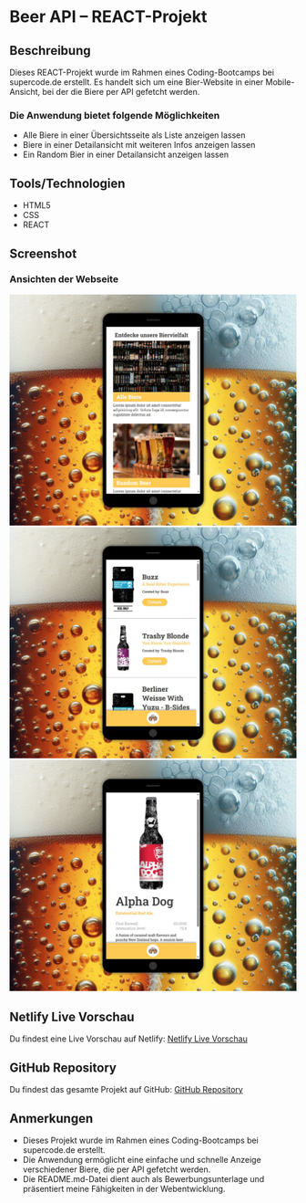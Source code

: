 # Beer API – REACT-Projekt

## Beschreibung

Dieses REACT-Projekt wurde im Rahmen eines Coding-Bootcamps bei supercode.de erstellt.
Es handelt sich um eine Bier-Website in einer Mobile-Ansicht, bei der die Biere per API gefetcht werden.

### Die Anwendung bietet folgende Möglichkeiten

- Alle Biere in einer Übersichtsseite als Liste anzeigen lassen
- Biere in einer Detailansicht mit weiteren Infos anzeigen lassen
- Ein Random Bier in einer Detailansicht anzeigen lassen

## Tools/Technologien

- HTML5
- CSS
- REACT

## Screenshot

### Ansichten der Webseite

![Ansicht Home](./public/screenshot_beer_api_home.jpg)
![Ansicht All Beers](./public/screenshot_beer_api_allbeers.jpg)
![Ansicht Detail Beer](./public/screenshot_beer_api_detailbeer.jpg)

## Netlify Live Vorschau

Du findest eine Live Vorschau auf Netlify: [Netlify Live Vorschau](https://reactjs-beer-api-rainer-busch.netlify.app)

## GitHub Repository

Du findest das gesamte Projekt auf GitHub: [GitHub Repository](https://github.com/w1tch3r-code/reactjs_beer_api)

## Anmerkungen

- Dieses Projekt wurde im Rahmen eines Coding-Bootcamps bei supercode.de erstellt.
- Die Anwendung ermöglicht eine einfache und schnelle Anzeige verschiedener Biere, die per API gefetcht werden.
- Die README.md-Datei dient auch als Bewerbungsunterlage und präsentiert meine Fähigkeiten in der Webentwicklung.
